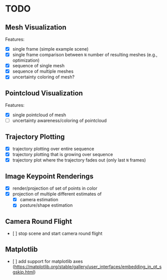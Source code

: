 # TODO

## Mesh Visualization

Features:
- [x] single frame (simple example scene)
- [x] single frame comparison between `N` number of resulting meshes (e.g., optimization)
- [x] sequence of single mesh
- [x] sequence of multiple meshes
- [x] uncertainty coloring of mesh?

## Pointcloud Visualization

Features:
- [x] single pointcloud of mesh
- [ ] uncertainty awareness/coloring of pointcloud

## Trajectory Plotting

- [x] trajectory plotting over entire sequence
- [x] trajectory plotting that is growing over sequence
- [x] trajectory plot where the trajectory fades out (only last `N` frames)

## Image Keypoint Renderings

- [x] render/projection of set of points in color
- [x] projection of multiple different estimates of
  - [x] camera estimation
  - [x] posture/shape estimation

## Camera Round Flight
- [ ] stop scene and start camera round flight 

## Matplotlib
- [ ] add support for matplotlib axes (https://matplotlib.org/stable/gallery/user_interfaces/embedding_in_qt_sgskip.html)
